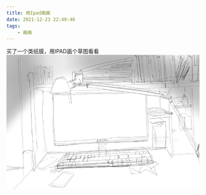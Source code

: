```yaml
---
title: 用Ipad画画
date: 2021-12-23 22:49:48
tags:
    - 画画
---
```


买了一个类纸膜，用IPAD画个草图看看
![myDesk](/img/Mydesk2.PNG)
